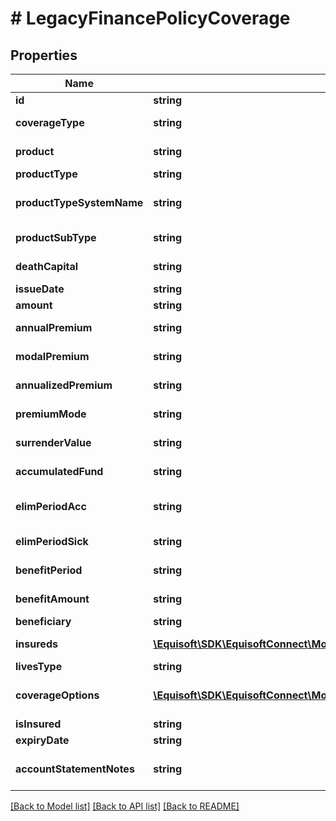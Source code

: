 # # LegacyFinancePolicyCoverage

## Properties

Name | Type | Description | Notes
------------ | ------------- | ------------- | -------------
**id** | **string** | Identifier. | [optional]
**coverageType** | **string** | Coverage type. | [optional]
**product** | **string** | Product name. | [optional]
**productType** | **string** | Product type. | [optional]
**productTypeSystemName** | **string** | Product type system name. | [optional]
**productSubType** | **string** | Product subtype. | [optional]
**deathCapital** | **string** | Death capital. | [optional]
**issueDate** | **string** | Issue date. | [optional]
**amount** | **string** | Amount. | [optional]
**annualPremium** | **string** | Annual premium. | [optional]
**modalPremium** | **string** | Modal premium. | [optional]
**annualizedPremium** | **string** | Annualized premium. | [optional]
**premiumMode** | **string** | Premium mode. | [optional]
**surrenderValue** | **string** | Surrender value. | [optional]
**accumulatedFund** | **string** | Accumulated fund. | [optional]
**elimPeriodAcc** | **string** | Elimination period accident. | [optional]
**elimPeriodSick** | **string** | Elimination period sick. | [optional]
**benefitPeriod** | **string** | Benefit period. | [optional]
**benefitAmount** | **string** | Benefit amount. | [optional]
**beneficiary** | **string** | Beneficiary. | [optional]
**insureds** | [**\Equisoft\SDK\EquisoftConnect\Model\LegacyFinancePolicyCoverageInsured[]**](LegacyFinancePolicyCoverageInsured.md) | List of beneficiaries. | [optional]
**livesType** | **string** | Lives type. | [optional]
**coverageOptions** | [**\Equisoft\SDK\EquisoftConnect\Model\LegacyFinancePolicyCoverageOption[]**](LegacyFinancePolicyCoverageOption.md) | List of coverage options. | [optional]
**isInsured** | **string** | Is insured. | [optional]
**expiryDate** | **string** | Expiry date. | [optional]
**accountStatementNotes** | **string** | Account statement notes. | [optional]

[[Back to Model list]](../../README.md#models) [[Back to API list]](../../README.md#endpoints) [[Back to README]](../../README.md)
